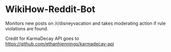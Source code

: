 # WikiHow-Reddit-Bot

Monitors new posts on /r/disneyvacation and takes moderating action if rule violations are found.

Credit for KarmaDecay API goes to https://github.com/ethanhjennings/karmadecay-api
